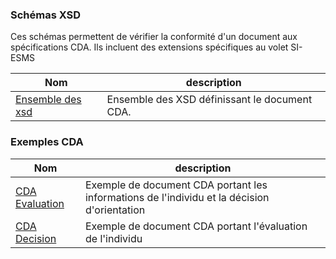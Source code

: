 ### Schémas XSD

Ces schémas permettent de vérifier la conformité d'un document aux spécifications CDA. Ils incluent des extensions spécifiques au volet SI-ESMS

| Nom  | description |
| --- | --- |
| [Ensemble des xsd](XSD_MS_20241009.zip) | Ensemble des XSD définissant le document CDA. |

### Exemples CDA

| Nom  | description |
| --- | --- |
| [CDA Evaluation](CDA_SI-ESMS_Evaluation.xml) | Exemple de document CDA portant les informations de l'individu et la décision d'orientation|
| [CDA Decision](CDA_SI-ESMS_Decision.xml) | Exemple de document CDA portant l'évaluation de l'individu